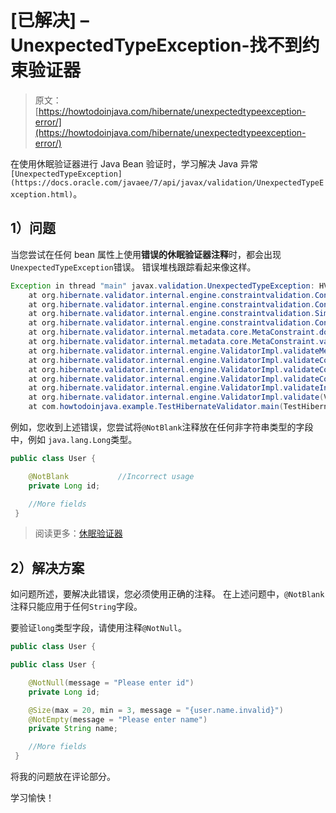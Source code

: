 # [已解决] – UnexpectedTypeException-找不到约束验证器

> 原文： [https://howtodoinjava.com/hibernate/unexpectedtypeexception-error/](https://howtodoinjava.com/hibernate/unexpectedtypeexception-error/)

在使用休眠验证器进行 Java Bean 验证时，学习解决 Java 异常`[UnexpectedTypeException](https://docs.oracle.com/javaee/7/api/javax/validation/UnexpectedTypeException.html)`。

## 1）问题

当您尝试在任何 bean 属性上使用**错误的休眠验证器注释**时，都会出现`UnexpectedTypeException`错误。 错误堆栈跟踪看起来像这样。

```java
Exception in thread "main" javax.validation.UnexpectedTypeException: HV000030: No validator could be found for constraint 'javax.validation.constraints.NotBlank' validating type 'java.lang.Long'. Check configuration for 'id'
	at org.hibernate.validator.internal.engine.constraintvalidation.ConstraintTree.getExceptionForNullValidator(ConstraintTree.java:108)
	at org.hibernate.validator.internal.engine.constraintvalidation.ConstraintTree.getInitializedConstraintValidator(ConstraintTree.java:140)
	at org.hibernate.validator.internal.engine.constraintvalidation.SimpleConstraintTree.validateConstraints(SimpleConstraintTree.java:55)
	at org.hibernate.validator.internal.engine.constraintvalidation.ConstraintTree.validateConstraints(ConstraintTree.java:73)
	at org.hibernate.validator.internal.metadata.core.MetaConstraint.doValidateConstraint(MetaConstraint.java:127)
	at org.hibernate.validator.internal.metadata.core.MetaConstraint.validateConstraint(MetaConstraint.java:120)
	at org.hibernate.validator.internal.engine.ValidatorImpl.validateMetaConstraint(ValidatorImpl.java:533)
	at org.hibernate.validator.internal.engine.ValidatorImpl.validateConstraintsForSingleDefaultGroupElement(ValidatorImpl.java:496)
	at org.hibernate.validator.internal.engine.ValidatorImpl.validateConstraintsForDefaultGroup(ValidatorImpl.java:465)
	at org.hibernate.validator.internal.engine.ValidatorImpl.validateConstraintsForCurrentGroup(ValidatorImpl.java:430)
	at org.hibernate.validator.internal.engine.ValidatorImpl.validateInContext(ValidatorImpl.java:380)
	at org.hibernate.validator.internal.engine.ValidatorImpl.validate(ValidatorImpl.java:169)
	at com.howtodoinjava.example.TestHibernateValidator.main(TestHibernateValidator.java:25)

```

例如，您收到上述错误，您尝试将`@NotBlank`注释放在任何非字符串类型的字段中，例如 `java.lang.Long`类型。

```java
public class User {

    @NotBlank			//Incorrect usage
    private Long id;

    //More fields
 }

```

> 阅读更多：[休眠验证器](https://howtodoinjava.com/hibernate/hibernate-validator-java-bean-validation/)

## 2）解决方案

如问题所述，要解决此错误，您必须使用正确的注释。 在上述问题中，`@NotBlank`注释只能应用于任何`String`字段。

要验证`long`类型字段，请使用注释`@NotNull`。

```java
public class User {

public class User {

    @NotNull(message = "Please enter id")
    private Long id;

    @Size(max = 20, min = 3, message = "{user.name.invalid}")
    @NotEmpty(message = "Please enter name")
    private String name;

    //More fields
 }

```

将我的问题放在评论部分。

学习愉快！